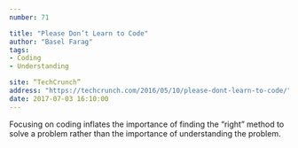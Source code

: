 ```yaml
---
number: 71

title: "Please Don’t Learn to Code"
author: "Basel Farag"
tags:
- Coding
- Understanding

site: “TechCrunch”
address: "https://techcrunch.com/2016/05/10/please-dont-learn-to-code/"
date: 2017-07-03 16:10:00
---
```


Focusing on coding inflates the importance of finding the “right” method to solve a problem rather than the importance of understanding the problem.
